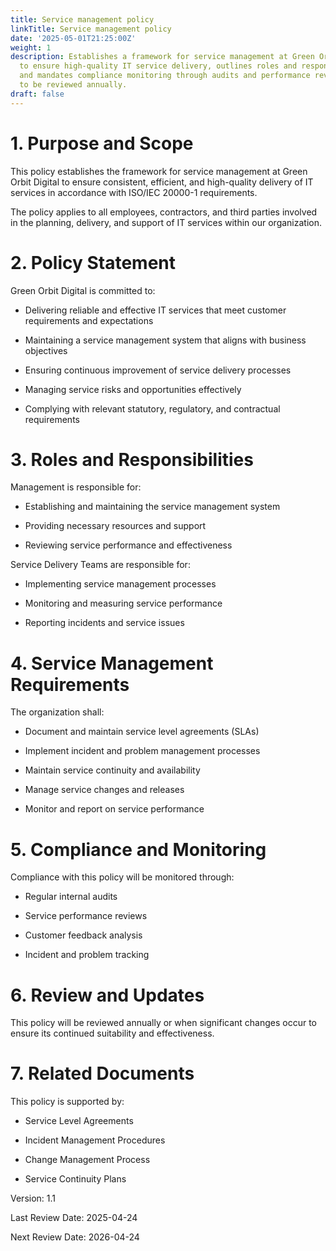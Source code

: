 ```yaml
---
title: Service management policy
linkTitle: Service management policy
date: '2025-05-01T21:25:00Z'
weight: 1
description: Establishes a framework for service management at Green Orbit Digital
  to ensure high-quality IT service delivery, outlines roles and responsibilities,
  and mandates compliance monitoring through audits and performance reviews. Policy
  to be reviewed annually.
draft: false
---
```



# 1. Purpose and Scope

This policy establishes the framework for service management at Green Orbit Digital to ensure consistent, efficient, and high-quality delivery of IT services in accordance with ISO/IEC 20000-1 requirements.

The policy applies to all employees, contractors, and third parties involved in the planning, delivery, and support of IT services within our organization.

# 2. Policy Statement

Green Orbit Digital is committed to:

- Delivering reliable and effective IT services that meet customer requirements and expectations

- Maintaining a service management system that aligns with business objectives

- Ensuring continuous improvement of service delivery processes

- Managing service risks and opportunities effectively

- Complying with relevant statutory, regulatory, and contractual requirements

# 3. Roles and Responsibilities

Management is responsible for:

- Establishing and maintaining the service management system

- Providing necessary resources and support

- Reviewing service performance and effectiveness

Service Delivery Teams are responsible for:

- Implementing service management processes

- Monitoring and measuring service performance

- Reporting incidents and service issues

# 4. Service Management Requirements

The organization shall:

- Document and maintain service level agreements (SLAs)

- Implement incident and problem management processes

- Maintain service continuity and availability

- Manage service changes and releases

- Monitor and report on service performance

# 5. Compliance and Monitoring

Compliance with this policy will be monitored through:

- Regular internal audits

- Service performance reviews

- Customer feedback analysis

- Incident and problem tracking

# 6. Review and Updates

This policy will be reviewed annually or when significant changes occur to ensure its continued suitability and effectiveness.

# 7. Related Documents

This policy is supported by:

- Service Level Agreements

- Incident Management Procedures

- Change Management Process

- Service Continuity Plans

Version: 1.1

Last Review Date: 2025-04-24

Next Review Date: 2026-04-24